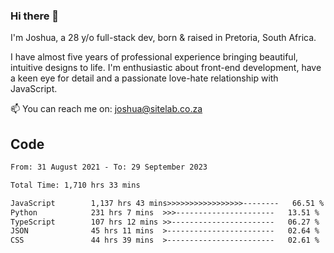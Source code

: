 ### Hi there 👋

I'm Joshua, a 28 y/o full-stack dev, born & raised in Pretoria, South Africa. 

I have almost five years of professional experience bringing beautiful, intuitive designs to life. I'm enthusiastic about front-end development, have a keen eye for detail and a passionate love-hate relationship with JavaScript.

📫 You can reach me on: joshua@sitelab.co.za

## **Code**

<!--START_SECTION:waka-->

```txt
From: 31 August 2021 - To: 29 September 2023

Total Time: 1,710 hrs 33 mins

JavaScript        1,137 hrs 43 mins>>>>>>>>>>>>>>>>>--------   66.51 %
Python            231 hrs 7 mins  >>>----------------------   13.51 %
TypeScript        107 hrs 12 mins >>-----------------------   06.27 %
JSON              45 hrs 11 mins  >------------------------   02.64 %
CSS               44 hrs 39 mins  >------------------------   02.61 %
```

<!--END_SECTION:waka-->
